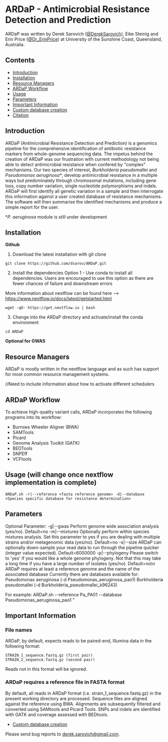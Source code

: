 # ARDaP - Antimicrobial Resistance Detection and Prediction

ARDaP was written by Derek Sarovich ([@DerekSarovich](https://twitter.com/DerekSarovich)), Eike Steinig and Erin Price ([@Dr_ErinPrice](https://twitter.com/Dr_ErinPrice)) at University of the Sunshine Coast, Queensland, Australia.
## Contents

- [Introduction](#introduction)
- [Installation](#Installation)
- [Resource Managers](#resource-managers)
- [ARDaP Workflow](#spandx-workflow)
- [Usage](#usage)
- [Parameters](#parameters)
- [Important Information](#important-information)
- [Custom database creation](#Database-creation)
- [Citation](#citation)


## Introduction

ARDaP (Antimicrobial Resistance Detection and Prediction) is a genomics pipeline 
for the comprehensive identification of antibiotic resistance markers from whole-genome
sequencing data. The impetus behind the creation of ARDaP was our frustration 
with current methodology not being able to detect antimicrobial resistance when confered by "complex" mechanisms.
Our two species of interest, <i>Burkholderia pseudomallei</i> and <i>Pseudomonas aeruginosa*</i>, develop antimicrobial resistance
in a multiple ways but predominately through chromosomal mutations, including gene loss, copy number variation, single nucleotide polymorphisms and indels. ARDaP will first identify all genetic variation in a sample and then interrogate this information against a user created database of resistance mechanisms. The software will then summarise the identified mechanisms and produce a simple report for the user.

*<i>P. aeruginosa</i> module is still under development

## Installation

**Github**

1) Download the latest installation with git clone

```
git clone https://github.com/dsarov/ARDaP.git
```

2) Install the dependencies
Option 1 - Use conda to install all dependencies. 
Users are encouraged to use this option as there are fewer chances of failure and downstream errors


More information about nextflow can be found here --> https://www.nextflow.io/docs/latest/getstarted.html
```
wget -qO- https://get.nextflow.io | bash
```
3) Change into the ARDaP directory and activate/install the conda environment

```
cd ARDaP

```

**Optional for GWAS** 



## Resource Managers

ARDaP is mostly written in the nextflow language and as such has support for most common resource management systems.

//Need to include information about how to activate different schedulers

## ARDaP Workflow

To achieve high-quality variant calls, ARDaP incorporates the following programs into its workflow:

- Burrows Wheeler Aligner (BWA)
- SAMTools
- Picard
- Genome Analysis Toolkit (GATK)
- BEDTools
- SNPEff
- VCFtools

## Usage (will change once nextflow implementation is complete)

```
ARDaP.sh -r|--reference <fasta reference genome> -d|--database <Species specific database for resistance determination>
```
## Parameters
   
Optional Parameter:
  -g|--gwas       Perform genome wide association analysis (yes/no). Default=no
  -m|--mixtures   Optionally perform within species mixtures analysis. Set this parameter to yes if you are dealing with multiple strains and/or metagenomic data (yes/no). Default=no
  -s|--size       ARDaP can optionally down-sample your read data to run through the pipeline quicker (integer value expected). Default=6000000 
  -p|--phylogeny  Please switch to 'yes' if you would like a whole genome phylogeny. Not that this may take a long time if you have a large number of isolates (yes/no). Default=no\n
  ARDaP requires at least a reference genome and the name of the associated database
  Currently there are databases available for:
  Pseudomonas aeruginosa (-d Pseudomonas_aeruginosa_pao1)
  Burkholderia pseudomallei (-d Burkholderia_pseudomallei_k96243)
  
  For example:
  ARDaP.sh --reference Pa_PA01 --database Pseudomonas_aeruginosa_pao1
  "

## Important Information

### File names
ARDaP, by default, expects reads to be paired-end, Illumina data in the following format: 

```
STRAIN_1_sequence.fastq.gz (first pair) 
STRAIN_2_sequence.fastq.gz (second pair)
```
Reads not in this format will be ignored. 

### ARDaP requires a reference file in FASTA format

By default, all reads in ARDaP format (i.e. strain_1_sequence.fastq.gz) in the present working directory are processed. Sequence files are aligned against the reference using BWA. Alignments are subsequently filtered and converted using SAMtools and Picard Tools. SNPs and indels are identified with GATK and coverage assessed with BEDtools. 

- [Custom database creation](#Database-creation)

Please send bug reports to derek.sarovich@gmail.com.
